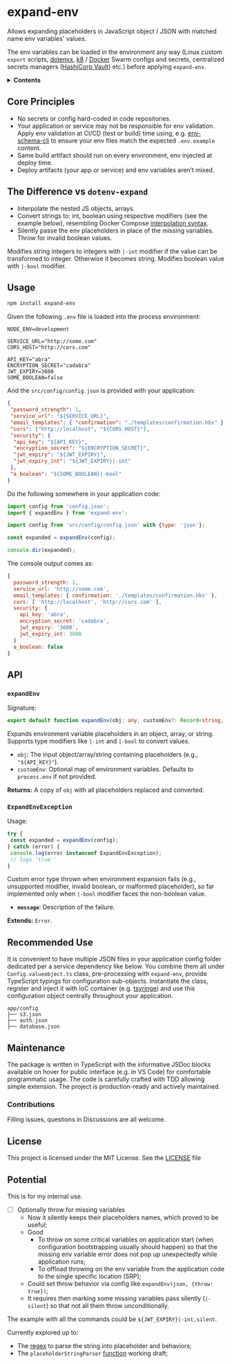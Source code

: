 # expand-env

Allows expanding placeholders in JavaScript object / JSON with matched name env variables' values.

The env variables can be loaded in the environment any way (Linux custom `export` scripts, [dotenvx](https://dotenvx.com/docs/quickstart#run-anywhere), [k8](https://kubernetes.io/docs/concepts/configuration/secret/) / [Docker](https://docs.docker.com/engine/swarm/secrets/) Swarm configs and secrets, centralized secrets managers ([HashiCorp Vault](https://www.hashicorp.com/en/products/vault)) etc.) before applying `expand-env`.

<details>
<summary><b>Contents</b></summary>

- [Core Principles](#core-principles)
- [The Difference vs `dotenv-expand`](#the-difference-vs-dotenv-expand)
- [Usage](#usage)
- [API](#api)
  - [`expandEnv`](#expandenv)
  - [`ExpandEnvException`](#expandenvexception)
- [Recommended Use](#recommended-use)
- [Maintenance](#maintenance)
  - [Contributions](#contributions)
- [License](#license)
- [Potential](#potential)

</details>

## Core Principles

- No secrets or config hard-coded in code repositories.
- Your application or service may not be responsible for env validation. Apply env validation at CI/CD (test or build) time using, e.g. [env-schema-cli](https://www.npmjs.com/package/env-schema-cli) to ensure your env files match the expected `.env.example` content.
- Same build artifact should run on every environment, env injected at deploy time.
- Deploy artifacts (your app or service) and env variables aren’t mixed.

## The Difference vs `dotenv-expand`

- Interpolate the nested JS objects, arrays.
- Convert strings to: int, boolean using respective modifiers (see the example below), resembling Docker Compose [interpolation syntax](https://docs.docker.com/reference/compose-file/interpolation/).
- Silently passe the env placeholders in place of the missing variables. Throw for invalid boolean values.

Modifies string integers to integers with `|-int` modifier if the value can be transformed to integer. Otherwise it becomes string. Modifies boolean value with `|-bool` modifier.

## Usage

```bash
npm install expand-env
```

Given the following `.env` file is loaded into the process environment:

```env
NODE_ENV=development

SERVICE_URL="http://some.com"
CORS_HOST="http://cors.com"

API_KEY="abra"
ENCRYPTION_SECRET="cadabra"
JWT_EXPIRY=3600
SOME_BOOLEAN=false
```

And the `src/config/config.json` is provided with your application:

```json
{
 "password_strength": 1,
 "service_url": "${SERVICE_URL}",
 "email_templates": { "confirmation": "./templates/confirmation.hbs" },
 "cors": ["http://localhost", "${CORS_HOST}"],
 "security": {
  "api_key": "${API_KEY}",
  "encryption_secret": "${ENCRYPTION_SECRET}",
  "jwt_expiry": "${JWT_EXPIRY}",
  "jwt_expiry_int": "${JWT_EXPIRY}|-int"
 },
 "a_boolean": "${SOME_BOOLEAN}|-bool"
}
```

Do the following somewhere in your application code:

```javascript
import config from 'config.json';
import { expandEnv } from 'expand-env';

import config from 'src/config/config.json' with {type: 'json'};

const expanded = expandEnv(config);

console.dir(expanded);
```

The console output comes as:

```javascript
{
  password_strength: 1,
  service_url: 'http://some.com',
  email_templates: { confirmation: './templates/confirmation.hbs' },
  cors: [ 'http://localhost', 'http://cors.com' ],
  security: {
    api_key: 'abra',
    encryption_secret: 'cadabra',
    jwt_expiry: '3600',
    jwt_expiry_int: 3600
  }
  a_boolean: false
}
```

## API

### `expandEnv`

Signature:

```typescript
export default function expandEnv(obj: any, customEnv?: Record<string, any>): Record<string, any>;
```

Expands environment variable placeholders in an object, array, or string. Supports type modifiers like `|-int` and `|-bool` to convert values.

- `obj`: The input object/array/string containing placeholders (e.g., `"${API_KEY}"`).
- `customEnv`: Optional map of environment variables. Defaults to `process.env` if not provided.

**Returns:** A copy of `obj` with all placeholders replaced and converted.

### `ExpandEnvException`

Usage:

```typescript
try {
 const expanded = expandEnv(config);
} catch (error) {
 console.log(error instanceof ExpandEnvException);
 // logs 'true'`
}
```

Custom error type thrown when environment expansion fails (e.g., unsupported modifier, invalid boolean, or malformed placeholder), so far implemented only when `|-bool` modifier faces the non-boolean value.

- **`message`**: Description of the failure.

**Extends:** `Error`.

## Recommended Use

It is convenient to have multiple JSON files in your application config folder dedicated per a service dependency like below. You combine them all under `Config.valueobject.ts` class, pre-processing with `expand-env`, provide TypeScript typings for configuration sub-objects. Instantiate the class, register and inject it with IoC container (e.g. [tsyringe](https://www.npmjs.com/package/tsyringe)) and use this configuration object centrally throughout your application.

```
app/config
├── s3.json
├── auth.json
├── database.json
```

## Maintenance

The package is written in TypeScript with the informative JSDoc blocks available on hover for public interface (e.g. in VS Code) for comfortable programmatic usage. The code is carefully crafted with TDD allowing simple extension. The project is production-ready and actively maintained.

### Contributions

Filling issues, questions in Discussions are all welcome.

## License

This project is licensed under the MIT License. See the [LICENSE](./LICENSE) file

## Potential

This is for my internal use.

- [ ] Optionally throw for missing variables
  - Now it silently keeps their placeholders names, which proved to be useful;
  - Good
    - To throw on some critical variables on application start (when configuration bootstrapping usually should happen) so that the missing env variable error does not pop up unexpectedly while application runs;
    - To offload throwing on the env variable from the application code to the single specific location (SRP);
  - Could set throw behavior via config like `expandEnv(json, {throw: true})`;
  - It requires then marking some missing variables pass silently (`|-silent`) so that not all them throw unconditionally.

The example with all the commands could be `${JWT_EXPIRY}|-int,silent`.

Currently explored up to:

- The [regex](regexr.com/7utvp) to parse the string into placeholder and behaviors;
- The `placeholderStringParser` [function](src/potential/placeholderStringParser.ts) working draft;
